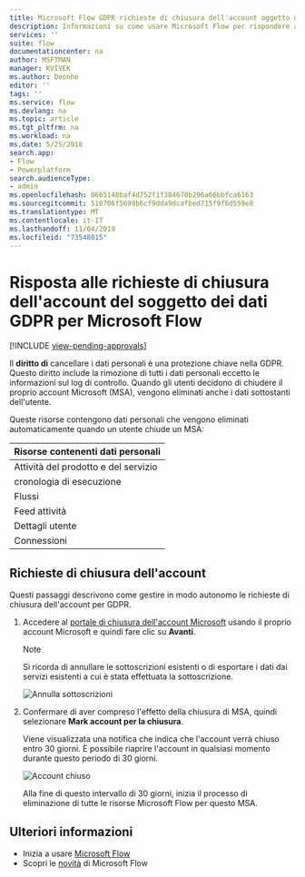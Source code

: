 ```yaml
---
title: Microsoft Flow GDPR richieste di chiusura dell'account oggetto dati per gli account Microsoft (MSA) | Microsoft Docs
description: Informazioni su come usare Microsoft Flow per rispondere alle richieste di chiusura dell'account del soggetto dei dati alle GPDR per gli account Microsoft.
services: ''
suite: flow
documentationcenter: na
author: MSFTMAN
manager: KVIVEK
ms.author: Deonhe
editor: ''
tags: ''
ms.service: flow
ms.devlang: na
ms.topic: article
ms.tgt_pltfrm: na
ms.workload: na
ms.date: 5/25/2018
search.app:
- Flow
- Powerplatform
search.audienceType:
- admin
ms.openlocfilehash: 8665148baf4d752f1f384670b296a66bbfca6163
ms.sourcegitcommit: 510706f5699b6cf9dda9dcafbed715f9f6d559e8
ms.translationtype: MT
ms.contentlocale: it-IT
ms.lasthandoff: 11/04/2019
ms.locfileid: "73548015"
---
```

# <a name="responding-to-gdpr-data-subject-account-close-requests-for-microsoft-flow"></a>Risposta alle richieste di chiusura dell'account del soggetto dei dati GDPR per Microsoft Flow
[!INCLUDE [view-pending-approvals](includes/cc-rebrand.md)]

Il **diritto di** cancellare i dati personali è una protezione chiave nella GDPR. Questo diritto include la rimozione di tutti i dati personali eccetto le informazioni sul log di controllo. Quando gli utenti decidono di chiudere il proprio account Microsoft (MSA), vengono eliminati anche i dati sottostanti dell'utente.

Queste risorse contengono dati personali che vengono eliminati automaticamente quando un utente chiude un MSA:

|Risorse contenenti dati personali|
|------|
|Attività del prodotto e del servizio|
|cronologia di esecuzione|
|Flussi|
|Feed attività|
|Dettagli utente|
|Connessioni|

## <a name="account-close-requests"></a>Richieste di chiusura dell'account

Questi passaggi descrivono come gestire in modo autonomo le richieste di chiusura dell'account per GDPR.

1. Accedere al [portale di chiusura dell'account Microsoft](https://go.microsoft.com/fwlink/?LinkId=523898) usando il proprio account Microsoft e quindi fare clic su **Avanti**.

    > [!NOTE]
    > Si ricorda di annullare le sottoscrizioni esistenti o di esportare i dati dai servizi esistenti a cui è stata effettuata la sottoscrizione.
    >
    >

    ![Annulla sottoscrizioni](./media/gdpr-dsr-delete-msa/accountclose.png)

1. Confermare di aver compreso l'effetto della chiusura di MSA, quindi selezionare **Mark account per la chiusura**.

    Viene visualizzata una notifica che indica che l'account verrà chiuso entro 30 giorni. È possibile riaprire l'account in qualsiasi momento durante questo periodo di 30 giorni.

    ![Account chiuso](./media/gdpr-dsr-delete-msa/accountclosed.png)

    Alla fine di questo intervallo di 30 giorni, inizia il processo di eliminazione di tutte le risorse Microsoft Flow per questo MSA.

## <a name="learn-more"></a>Ulteriori informazioni

* Inizia a usare [Microsoft Flow](getting-started.md)
* Scopri le [novità](release-notes.md) di Microsoft Flow
